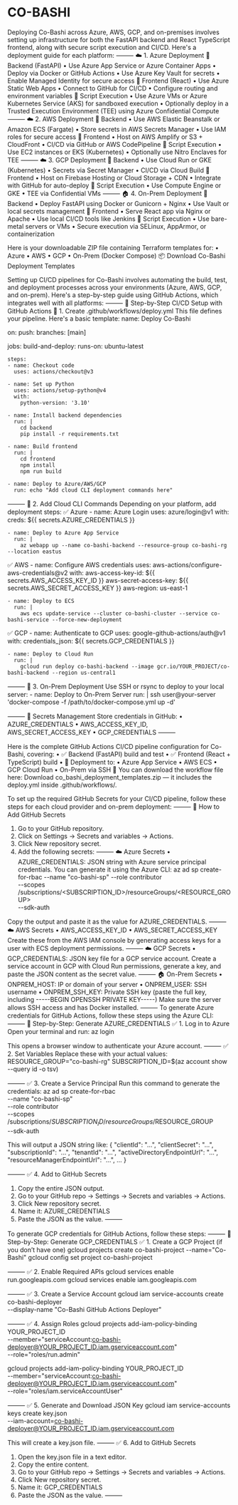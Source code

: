 # CO-BASHI

Deploying Co-Bashi across Azure, AWS, GCP, and on-premises involves setting up infrastructure for both the FastAPI backend and React TypeScript frontend, along with secure script execution and CI/CD. Here's a deployment guide for each platform:
⸻
☁️ 1. Azure Deployment
🔹 Backend (FastAPI)
• Use Azure App Service or Azure Container Apps
• Deploy via Docker or GitHub Actions
• Use Azure Key Vault for secrets
• Enable Managed Identity for secure access
🔹 Frontend (React)
• Use Azure Static Web Apps
• Connect to GitHub for CI/CD
• Configure routing and environment variables
🔹 Script Execution
• Use Azure VMs or Azure Kubernetes Service (AKS) for sandboxed execution
• Optionally deploy in a Trusted Execution Environment (TEE) using Azure Confidential Compute
⸻
☁️ 2. AWS Deployment
🔹 Backend
• Use AWS Elastic Beanstalk or Amazon ECS (Fargate)
• Store secrets in AWS Secrets Manager
• Use IAM roles for secure access
🔹 Frontend
• Host on AWS Amplify or S3 + CloudFront
• CI/CD via GitHub or AWS CodePipeline
🔹 Script Execution
• Use EC2 instances or EKS (Kubernetes)
• Optionally use Nitro Enclaves for TEE
⸻
☁️ 3. GCP Deployment
🔹 Backend
• Use Cloud Run or GKE (Kubernetes)
• Secrets via Secret Manager
• CI/CD via Cloud Build
🔹 Frontend
• Host on Firebase Hosting or Cloud Storage + CDN
• Integrate with GitHub for auto-deploy
🔹 Script Execution
• Use Compute Engine or GKE
• TEE via Confidential VMs
⸻
🏠 4. On-Prem Deployment
🔹 Backend
• Deploy FastAPI using Docker or Gunicorn + Nginx
• Use Vault or local secrets management
🔹 Frontend
• Serve React app via Nginx or Apache
• Use local CI/CD tools like Jenkins
🔹 Script Execution
• Use bare-metal servers or VMs
• Secure execution via SELinux, AppArmor, or containerization


Here is your downloadable ZIP file containing Terraform templates for:
• Azure
• AWS
• GCP
• On-Prem (Docker Compose)
📦 Download Co-Bashi Deployment Templates


Setting up CI/CD pipelines for Co-Bashi involves automating the build, test, and deployment processes across your environments (Azure, AWS, GCP, and on-prem). Here's a step-by-step guide using GitHub Actions, which integrates well with all platforms:
⸻
🚀 Step-by-Step CI/CD Setup with GitHub Actions
🔹 1. Create .github/workflows/deploy.yml
This file defines your pipeline. Here's a basic template:
name: Deploy Co-Bashi

on:
  push:
    branches: [main]

jobs:
  build-and-deploy:
    runs-on: ubuntu-latest

    steps:
    - name: Checkout code
      uses: actions/checkout@v3

    - name: Set up Python
      uses: actions/setup-python@v4
      with:
        python-version: '3.10'

    - name: Install backend dependencies
      run: |
        cd backend
        pip install -r requirements.txt

    - name: Build frontend
      run: |
        cd frontend
        npm install
        npm run build

    - name: Deploy to Azure/AWS/GCP
      run: echo "Add cloud CLI deployment commands here"

⸻
🔹 2. Add Cloud CLI Commands
Depending on your platform, add deployment steps:
✅ Azure
    - name: Azure Login
      uses: azure/login@v1
      with:
        creds: ${{ secrets.AZURE_CREDENTIALS }}

    - name: Deploy to Azure App Service
      run: |
        az webapp up --name co-bashi-backend --resource-group co-bashi-rg --location eastus

✅ AWS
    - name: Configure AWS credentials
      uses: aws-actions/configure-aws-credentials@v2
      with:
        aws-access-key-id: ${{ secrets.AWS_ACCESS_KEY_ID }}
        aws-secret-access-key: ${{ secrets.AWS_SECRET_ACCESS_KEY }}
        aws-region: us-east-1

    - name: Deploy to ECS
      run: |
        aws ecs update-service --cluster co-bashi-cluster --service co-bashi-service --force-new-deployment

✅ GCP
    - name: Authenticate to GCP
      uses: google-github-actions/auth@v1
      with:
        credentials_json: ${{ secrets.GCP_CREDENTIALS }}

    - name: Deploy to Cloud Run
      run: |
        gcloud run deploy co-bashi-backend --image gcr.io/YOUR_PROJECT/co-bashi-backend --region us-central1

⸻
🔹 3. On-Prem Deployment
Use SSH or rsync to deploy to your local server:
    - name: Deploy to On-Prem Server
      run: |
        ssh user@your-server 'docker-compose -f /path/to/docker-compose.yml up -d'

⸻
🔐 Secrets Management
Store credentials in GitHub:
• AZURE_CREDENTIALS
• AWS_ACCESS_KEY_ID, AWS_SECRET_ACCESS_KEY
• GCP_CREDENTIALS
⸻


Here is the complete GitHub Actions CI/CD pipeline configuration for Co-Bashi, covering:
• ✅ Backend (FastAPI) build and test
• ✅ Frontend (React + TypeScript) build
• 🚀 Deployment to:
    • Azure App Service
    • AWS ECS
    • GCP Cloud Run
    • On-Prem via SSH
📄 You can download the workflow file here:
Download co_bashi_deployment_templates.zip — it includes the deploy.yml inside .github/workflows/.


To set up the required GitHub Secrets for your CI/CD pipeline, follow these steps for each cloud provider and on-prem deployment:
⸻
🔐 How to Add GitHub Secrets
1. Go to your GitHub repository.
2. Click on Settings → Secrets and variables → Actions.
3. Click New repository secret.
4. Add the following secrets:
⸻
☁️ Azure Secrets
• AZURE_CREDENTIALS: JSON string with Azure service principal credentials.
You can generate it using the Azure CLI:
az ad sp create-for-rbac --name "co-bashi-sp" --role contributor \
  --scopes /subscriptions/<SUBSCRIPTION_ID>/resourceGroups/<RESOURCE_GROUP> \
  --sdk-auth

Copy the output and paste it as the value for AZURE_CREDENTIALS.
⸻
☁️ AWS Secrets
• AWS_ACCESS_KEY_ID
• AWS_SECRET_ACCESS_KEY
Create these from the AWS IAM console by generating access keys for a user with ECS deployment permissions.
⸻
☁️ GCP Secrets
• GCP_CREDENTIALS: JSON key file for a GCP service account.
Create a service account in GCP with Cloud Run permissions, generate a key, and paste the JSON content as the secret value.
⸻
🏠 On-Prem Secrets
• ONPREM_HOST: IP or domain of your server
• ONPREM_USER: SSH username
• ONPREM_SSH_KEY: Private SSH key (paste the full key, including -----BEGIN OPENSSH PRIVATE KEY-----)
Make sure the server allows SSH access and has Docker installed.
⸻
To generate Azure credentials for GitHub Actions, follow these steps using the Azure CLI:
⸻
🔐 Step-by-Step: Generate AZURE_CREDENTIALS
✅ 1. Log in to Azure
Open your terminal and run:
az login

This opens a browser window to authenticate your Azure account.
⸻
✅ 2. Set Variables
Replace these with your actual values:
RESOURCE_GROUP="co-bashi-rg"
SUBSCRIPTION_ID=$(az account show --query id -o tsv)

⸻
✅ 3. Create a Service Principal
Run this command to generate the credentials:
az ad sp create-for-rbac \
  --name "co-bashi-sp" \
  --role contributor \
  --scopes /subscriptions/$SUBSCRIPTION_ID/resourceGroups/$RESOURCE_GROUP \
  --sdk-auth

This will output a JSON string like:
{
  "clientId": "...",
  "clientSecret": "...",
  "subscriptionId": "...",
  "tenantId": "...",
  "activeDirectoryEndpointUrl": "...",
  "resourceManagerEndpointUrl": "...",
  ...
}

⸻
✅ 4. Add to GitHub Secrets
1. Copy the entire JSON output.
2. Go to your GitHub repo → Settings → Secrets and variables → Actions.
3. Click New repository secret.
4. Name it: AZURE_CREDENTIALS
5. Paste the JSON as the value.
⸻

To generate GCP credentials for GitHub Actions, follow these steps:
⸻
🔐 Step-by-Step: Generate GCP_CREDENTIALS
✅ 1. Create a GCP Project (if you don’t have one)
gcloud projects create co-bashi-project --name="Co-Bashi"
gcloud config set project co-bashi-project

⸻
✅ 2. Enable Required APIs
gcloud services enable run.googleapis.com
gcloud services enable iam.googleapis.com

⸻
✅ 3. Create a Service Account
gcloud iam service-accounts create co-bashi-deployer \
  --display-name "Co-Bashi GitHub Actions Deployer"

⸻
✅ 4. Assign Roles
gcloud projects add-iam-policy-binding YOUR_PROJECT_ID \
  --member="serviceAccount:co-bashi-deployer@YOUR_PROJECT_ID.iam.gserviceaccount.com" \
  --role="roles/run.admin"

gcloud projects add-iam-policy-binding YOUR_PROJECT_ID \
  --member="serviceAccount:co-bashi-deployer@YOUR_PROJECT_ID.iam.gserviceaccount.com" \
  --role="roles/iam.serviceAccountUser"

⸻
✅ 5. Generate and Download JSON Key
gcloud iam service-accounts keys create key.json \
  --iam-account=co-bashi-deployer@YOUR_PROJECT_ID.iam.gserviceaccount.com

This will create a key.json file.
⸻
✅ 6. Add to GitHub Secrets
1. Open the key.json file in a text editor.
2. Copy the entire content.
3. Go to your GitHub repo → Settings → Secrets and variables → Actions.
4. Click New repository secret.
5. Name it: GCP_CREDENTIALS
6. Paste the JSON as the value.
⸻
